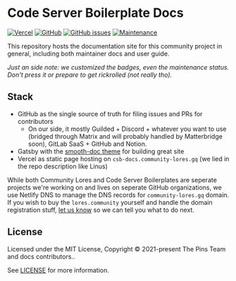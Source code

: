 # Code Server Boilerplate Docs

[![Vercel](https://therealsujitk-vercel-badge.vercel.app/?app=csb-docs&style=flat-square)](https://csb-docs.community-lores.gq)
[![GitHub](https://img.shields.io/github/license/code-server-boilerplates/docs?logo=github&style=flat-square)](/LICENSE)
[![GitHub issues](https://img.shields.io/github/issues-raw/code-server-boilerplates/docs?logo=github&style=flat-square)](https://github.com/code-server-boilerplates/docs/issues)
[![Maintenance](https://img.shields.io/maintenance/yes/2021?label=Did%20Michael%20still%20maintains%20this%3F&style=flat-square)](https://rtapp.tk/bshq-abandon-the-children)

This repository hosts the documentation site for this community project in general, including both maintainer docs and user guide.

_Just an side note: we customized the badges, even the maintenance status. Don't press it or prepare to get rickrolled (not really tho)._

## Stack

* GitHub as the single source of truth for filing issues and PRs for contributors
  * On our side, it mostly Guilded + Discord + whatever you want to use (bridged through Matrix and will probably handled by Matterbridge soon), GitLab SaaS + GitHub and Notion.
* Gatsby with the [smooth-doc theme](https://smooth-doc.com) for building great site
* Vercel as static page hosting on `csb-docs.community-lores.gq` (we lied in the repo description like Linus)

While both Community Lores and Code Server Boilerplates are seperate projects we're working on and lives on seperate GitHub organizations, we use Netlify DNS to manage the DNS records for `community-lores.gq` domain. If you wish to buy the `lores.community` yourself and handle the domain registration stuff, [let us know](https://community-lores.gq/contact) so we can tell you what to do next. 

## License

Licensed under the MIT License, Copyright © 2021-present The Pins Team and docs contributors..

See [LICENSE](./LICENSE) for more information.
